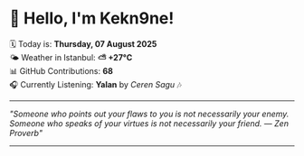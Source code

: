 # 👋 Hello, I'm Kekn9ne!

🗓️ Today is: **Thursday, 07 August 2025**  
🌤️ Weather in Istanbul: **⛅️  +27°C**  
📊 GitHub Contributions: **68**  
🎧 Currently Listening: **Yalan** by *Ceren Sagu* 🎶

---

_"Someone who points out your flaws to you is not necessarily your enemy. Someone who speaks of your virtues is not necessarily your friend. — *Zen Proverb*"_

---
